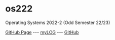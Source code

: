# os222
Operating Systems 2022-2 (Odd Semester 22/23)

[GitHub Page](https://raizazaa.github.io/os222/) ---
[myLOG](TXT/mylog.txt) ---
[GitHub](https://github.com/raizazaa/os222/)
